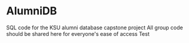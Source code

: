 # AlumniDB
SQL code for the KSU alumni database capstone project
All group code should be shared here for everyone's ease of access
Test
